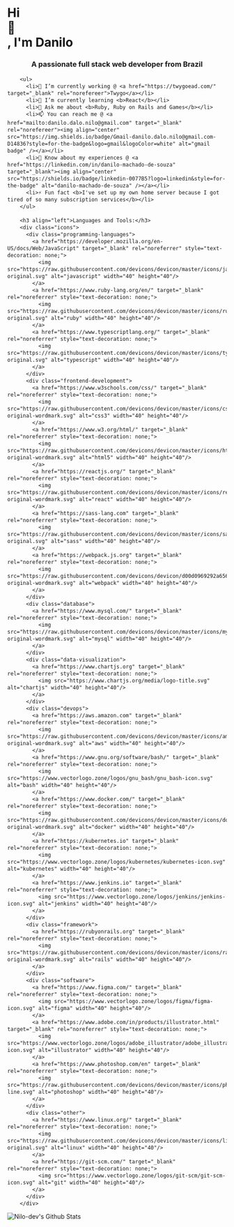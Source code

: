 <div class="container">
        <h1>Hi <div class="hi">👋</div>, I'm Danilo</h1>
        <h3 align="center">A passionate full stack web developer from Brazil</h3>

        <ul>
          <li>🔭 I’m currently working @ <a href="https://twygoead.com/" target="_blank" rel="norefereer">Twygo</a></li>
          <li>🌱 I’m currently learning <b>React</b></li>
          <li>💬 Ask me about <b>Ruby, Ruby on Rails and Games</b></li>
          <li>📫 You can reach me @ <a href="mailto:danilo.dalo.nilo@gmail.com" target="_blank" rel="norefereer"><img align="center" src="https://img.shields.io/badge/Gmail-danilo.dalo.nilo@gmail.com-D14836?style=for-the-badge&logo=gmail&logoColor=white" alt="gmail badge" /></a></li>
          <li>📄 Know about my experiences @ <a href="https://linkedin.com/in/danilo-machado-de-souza" target="_blank"><img align="center" src="https://shields.io/badge/linkedin-0077B5?logo=linkedin&style=for-the-badge" alt="danilo-machado-de-souza" /></a></li>
          <li>⚡ Fun fact <b>I've set up my own home server because I got tired of so many subscription services</b></li>
        </ul>

        <h3 align="left">Languages and Tools:</h3>
        <div class="icons">
          <div class="programming-languages">
            <a href="https://developer.mozilla.org/en-US/docs/Web/JavaScript" target="_blank" rel="noreferrer" style="text-decoration: none;">
              <img src="https://raw.githubusercontent.com/devicons/devicon/master/icons/javascript/javascript-original.svg" alt="javascript" width="40" height="40"/>
            </a>
            <a href="https://www.ruby-lang.org/en/" target="_blank" rel="noreferrer" style="text-decoration: none;">
              <img src="https://raw.githubusercontent.com/devicons/devicon/master/icons/ruby/ruby-original.svg" alt="ruby" width="40" height="40"/>
            </a>
            <a href="https://www.typescriptlang.org/" target="_blank" rel="noreferrer" style="text-decoration: none;">
              <img src="https://raw.githubusercontent.com/devicons/devicon/master/icons/typescript/typescript-original.svg" alt="typescript" width="40" height="40"/>
            </a>
          </div>
          <div class="frontend-development">
            <a href="https://www.w3schools.com/css/" target="_blank" rel="noreferrer" style="text-decoration: none;">
              <img src="https://raw.githubusercontent.com/devicons/devicon/master/icons/css3/css3-original-wordmark.svg" alt="css3" width="40" height="40"/>
            </a>
            <a href="https://www.w3.org/html/" target="_blank" rel="noreferrer" style="text-decoration: none;">
              <img src="https://raw.githubusercontent.com/devicons/devicon/master/icons/html5/html5-original-wordmark.svg" alt="html5" width="40" height="40"/>
            </a>
            <a href="https://reactjs.org/" target="_blank" rel="noreferrer" style="text-decoration: none;">
              <img src="https://raw.githubusercontent.com/devicons/devicon/master/icons/react/react-original-wordmark.svg" alt="react" width="40" height="40"/>
            </a>
            <a href="https://sass-lang.com" target="_blank" rel="noreferrer" style="text-decoration: none;">
              <img src="https://raw.githubusercontent.com/devicons/devicon/master/icons/sass/sass-original.svg" alt="sass" width="40" height="40"/>
            </a>
            <a href="https://webpack.js.org" target="_blank" rel="noreferrer" style="text-decoration: none;">
              <img src="https://raw.githubusercontent.com/devicons/devicon/d00d0969292a6569d45b06d3f350f463a0107b0d/icons/webpack/webpack-original-wordmark.svg" alt="webpack" width="40" height="40"/>
            </a>
          </div>
          <div class="database">
            <a href="https://www.mysql.com/" target="_blank" rel="noreferrer" style="text-decoration: none;">
              <img src="https://raw.githubusercontent.com/devicons/devicon/master/icons/mysql/mysql-original-wordmark.svg" alt="mysql" width="40" height="40"/>
            </a>
          </div>
          <div class="data-visualization">
            <a href="https://www.chartjs.org" target="_blank" rel="noreferrer" style="text-decoration: none;">
              <img src="https://www.chartjs.org/media/logo-title.svg" alt="chartjs" width="40" height="40"/>
            </a>
          </div>
          <div class="devops">
            <a href="https://aws.amazon.com" target="_blank" rel="noreferrer" style="text-decoration: none;">
              <img src="https://raw.githubusercontent.com/devicons/devicon/master/icons/amazonwebservices/amazonwebservices-original-wordmark.svg" alt="aws" width="40" height="40"/>
            </a>
            <a href="https://www.gnu.org/software/bash/" target="_blank" rel="noreferrer" style="text-decoration: none;">
              <img src="https://www.vectorlogo.zone/logos/gnu_bash/gnu_bash-icon.svg" alt="bash" width="40" height="40"/>
            </a>
            <a href="https://www.docker.com/" target="_blank" rel="noreferrer" style="text-decoration: none;">
              <img src="https://raw.githubusercontent.com/devicons/devicon/master/icons/docker/docker-original-wordmark.svg" alt="docker" width="40" height="40"/>
            </a>
            <a href="https://kubernetes.io" target="_blank" rel="noreferrer" style="text-decoration: none;">
              <img src="https://www.vectorlogo.zone/logos/kubernetes/kubernetes-icon.svg" alt="kubernetes" width="40" height="40"/>
            </a>
            <a href="https://www.jenkins.io" target="_blank" rel="noreferrer" style="text-decoration: none;">
              <img src="https://www.vectorlogo.zone/logos/jenkins/jenkins-icon.svg" alt="jenkins" width="40" height="40"/>
            </a>
          </div>
          <div class="framework">
            <a href="https://rubyonrails.org" target="_blank" rel="noreferrer" style="text-decoration: none;">
              <img src="https://raw.githubusercontent.com/devicons/devicon/master/icons/rails/rails-original-wordmark.svg" alt="rails" width="40" height="40"/>
            </a>
          </div>
          <div class="software">
            <a href="https://www.figma.com/" target="_blank" rel="noreferrer" style="text-decoration: none;">
              <img src="https://www.vectorlogo.zone/logos/figma/figma-icon.svg" alt="figma" width="40" height="40"/>
            </a>
            <a href="https://www.adobe.com/in/products/illustrator.html" target="_blank" rel="noreferrer" style="text-decoration: none;">
              <img src="https://www.vectorlogo.zone/logos/adobe_illustrator/adobe_illustrator-icon.svg" alt="illustrator" width="40" height="40"/>
            </a>
            <a href="https://www.photoshop.com/en" target="_blank" rel="noreferrer" style="text-decoration: none;">
              <img src="https://raw.githubusercontent.com/devicons/devicon/master/icons/photoshop/photoshop-line.svg" alt="photoshop" width="40" height="40"/>
            </a>
          </div>
          <div class="other">
            <a href="https://www.linux.org/" target="_blank" rel="noreferrer" style="text-decoration: none;">
              <img src="https://raw.githubusercontent.com/devicons/devicon/master/icons/linux/linux-original.svg" alt="linux" width="40" height="40"/>
            </a>
            <a href="https://git-scm.com/" target="_blank" rel="noreferrer" style="text-decoration: none;">
              <img src="https://www.vectorlogo.zone/logos/git-scm/git-scm-icon.svg" alt="git" width="40" height="40"/>
            </a>
          </div>
        </div>

<img align="left" alt="Nilo-dev's Github Stats" src="https://github-readme-stats-git-master-nilo-devs-projects.vercel.app/api?username=Nilo-dev&show_icons=true&show=reviews,prs_merged&hide=stars,issues&border_radius=16&custom_title=My%20Github%20Stats&rank_icon=github&include_all_commits=true&bg_color=1c2029&icon_color=f26420&title_color=f26420&text_color=fff" />

<!--
- 📄 Know about my experiences @ <a href="https://linkedin.com/in/danilo-machado-de-souza" target="blank"><img align="center" src="https://raw.githubusercontent.com/rahuldkjain/github-profile-readme-generator/master/src/images/icons/Social/linked-in-alt.svg" alt="danilo-machado-de-souza" height="15" /></a>



vercel_app = https://github-readme-stats-git-master-nilo-devs-projects.vercel.app
<img align="left" alt="Nilo-dev's Github Stats" src="https://github-readme-stats-git-master-nilo-devs-projects.vercel.app/api/top-langs/?username=Nilo-dev&bg_color=1c2029&icon_color=f26420&title_color=f26420&text_color=fff" />
**Nilo-dev/Nilo-dev** is a ✨ _special_ ✨ repository because its `README.md` (this file) appears on your GitHub profile.

Here are some ideas to get you started:

- 🔭 I’m currently working on ...
- 🌱 I’m currently learning ...
- 👯 I’m looking to collaborate on ...
- 🤔 I’m looking for help with ...
- 💬 Ask me about ...
- 📫 How to reach me: ...
- 😄 Pronouns: ...
- ⚡ Fun fact: ...
-->
